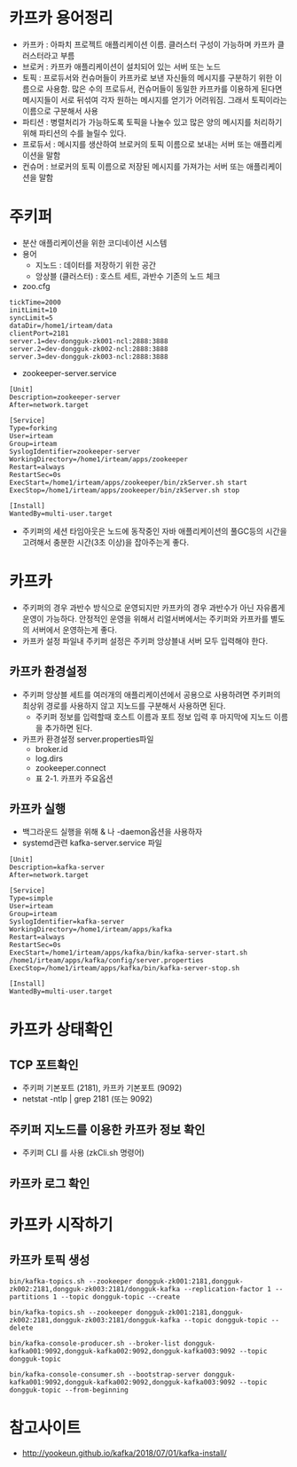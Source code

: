 # 카프카 용어정리
- 카프카 : 아파치 프로젝트 애플리케이션 이름. 클러스터 구성이 가능하며 카프카 클러스터라고 부름 
- 브로커 : 카프카 애플리케이션이 설치되어 있는 서버 또는 노드
- 토픽 : 프로듀서와 컨슈머들이 카프카로 보낸 자신들의 메시지를 구분하기 위한 이름으로 사용함. 많은 수의 프로듀서, 컨슈머들이 동일한 카프카를 이용하게 된다면 메시지들이 서로 뒤섞여 각자 원하는 메시지를 얻기가 어려워짐. 그래서 토픽이라는 이름으로 구분해서 사용
- 파티션 : 병렬처리가 가능하도록 토픽을 나눌수 있고 많은 양의 메시지를 처리하기 위해 파티션의 수를 늘릴수 있다. 
- 프로듀서 : 메시지를 생산하여 브로커의 토픽 이름으로 보내는 서버 또는 애플리케이션을 말함
- 컨슈머 : 브로커의 토픽 이름으로 저장된 메시지를 가져가는 서버 또는 애플리케이션을 말함


# 주키퍼
- 분산 애플리케이션을 위한 코디네이션 시스템
- 용어
  - 지노드 : 데이터를 저장하기 위한 공간
  - 앙상블 (클러스터) : 호스트 세트, 과반수 기존의 노드 체크
- zoo.cfg
```
tickTime=2000
initLimit=10
syncLimit=5
dataDir=/home1/irteam/data
clientPort=2181
server.1=dev-dongguk-zk001-ncl:2888:3888
server.2=dev-dongguk-zk002-ncl:2888:3888
server.3=dev-dongguk-zk003-ncl:2888:3888
```

- zookeeper-server.service
```
[Unit]
Description=zookeeper-server
After=network.target

[Service]
Type=forking
User=irteam
Group=irteam
SyslogIdentifier=zookeeper-server
WorkingDirectory=/home1/irteam/apps/zookeeper
Restart=always
RestartSec=0s
ExecStart=/home1/irteam/apps/zookeeper/bin/zkServer.sh start
ExecStop=/home1/irteam/apps/zookeeper/bin/zkServer.sh stop

[Install]
WantedBy=multi-user.target
```

- 주키퍼의 세션 타임아웃은 노드에 동작중인 자바 애플리케이션의 풀GC등의 시간을 고려해서 충분한 시간(3초 이상)을 잡아주는게 좋다.  

# 카프카
- 주키퍼의 경우 과반수 방식으로 운영되지만 카프카의 경우 과반수가 아닌 자유롭게 운영이 가능하다. 안정적인 운영을 위해서 리얼서버에서는 주키퍼와 카프카를 별도의 서버에서 운영하는게 좋다. 
- 카프카 설정 파일내 주키퍼 설정은 주키퍼 앙상블내 서버 모두 입력해야 한다. 

## 카프카 환경설정
- 주키퍼 앙상블 세트를 여러개의 애플리케이션에서 공용으로 사용하려면 주키퍼의 최상위 경로를 사용하지 않고 지노드를 구분해서 사용하면 된다. 
  - 주키퍼 정보를 입력할때 호스트 이름과 포트 정보 입력 후 마지막에 지노드 이름을 추가하면 된다.
- 카프카 환경설정 server.properties파일
  - broker.id
  - log.dirs
  - zookeeper.connect
  - 표 2-1. 카프카 주요옵션

## 카프카 실행
- 백그라운드 실행을 위해 & 나 -daemon옵션을 사용하자
- systemd관련 kafka-server.service 파일
``` 
[Unit]
Description=kafka-server
After=network.target

[Service]
Type=simple
User=irteam
Group=irteam
SyslogIdentifier=kafka-server
WorkingDirectory=/home1/irteam/apps/kafka
Restart=always
RestartSec=0s
ExecStart=/home1/irteam/apps/kafka/bin/kafka-server-start.sh /home1/irteam/apps/kafka/config/server.properties
ExecStop=/home1/irteam/apps/kafka/bin/kafka-server-stop.sh

[Install]
WantedBy=multi-user.target
```

# 카프카 상태확인

## TCP 포트확인
- 주키퍼 기본포트 (2181), 카프카 기본포트 (9092)
- netstat -ntlp | grep 2181 (또는 9092)

## 주키퍼 지노드를 이용한 카프카 정보 확인
- 주키퍼 CLI 를 사용 (zkCli.sh 명령어)

## 카프카 로그 확인

# 카프카 시작하기

## 카프카 토픽 생성
```
bin/kafka-topics.sh --zookeeper dongguk-zk001:2181,dongguk-zk002:2181,dongguk-zk003:2181/dongguk-kafka --replication-factor 1 --partitions 1 --topic dongguk-topic --create
```

```
bin/kafka-topics.sh --zookeeper dongguk-zk001:2181,dongguk-zk002:2181,dongguk-zk003:2181/dongguk-kafka --topic dongguk-topic --delete
```

```
bin/kafka-console-producer.sh --broker-list dongguk-kafka001:9092,dongguk-kafka002:9092,dongguk-kafka003:9092 --topic dongguk-topic
```

```
bin/kafka-console-consumer.sh --bootstrap-server dongguk-kafka001:9092,dongguk-kafka002:9092,dongguk-kafka003:9092 --topic dongguk-topic --from-beginning
```

# 참고사이트
- http://yookeun.github.io/kafka/2018/07/01/kafka-install/
